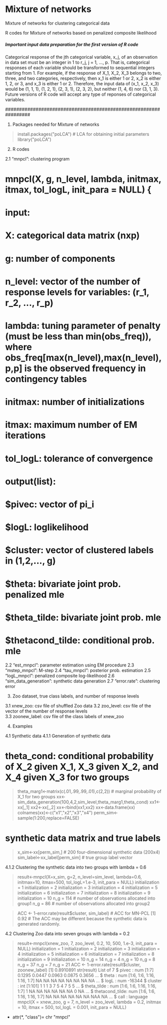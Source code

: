 # Mixture of networks
 Mixture of networks for clustering categorical data
 
R codes for Mixture of networks based on penalized composite likelihood

##### Important input data preparation for the first version of R code ##### 

Categorical response of the jth categorical variable, x_j, of an observation in data set must be an integer in 1 to r_j, j = 1, ..., p. That is, categorical responses of each variable should be transformed to sequential integers starting from 1. For example, if the response of X_1, X_2, X_3 belongs to two, three, and two categories, respectively, then x_1 is either 1 or 2, x_2 is either 1, 2, or 3, and x_3 is either 1 or 2. Therefore, the input data of (x_1, x_2, x_3) would be (1, 1, 1), (1, 2, 1), (2, 3, 1), (2, 3, 2), but neither (1, 4, 6) nor (3, 1, 3). Future versions of R code will accept any type of reponses of categorical variables.       

#################################################################

1. Packages needed for Mixture of networks

> install.packages("poLCA")  # LCA for obtaining initial parameters
> library("poLCA")

2. R codes 

2.1 “mnpcl”: clustering program
  #
  # mnpcl(X, g, n_level, lambda, initmax, itmax, tol_logL, init_para = NULL) {
  #
  # input: 
  #    X: categorical data matrix (nxp)  
  #    g: number of components
  #    n_level: vector of the number of response levels for variables: (r_1, r_2, ..., r_p)
  #    lambda: tuning parameter of penalty (must be less than min(obs_freq)),  where obs_freq[max(n_level),max(n_level),p,p] is the observed frequency in contingency tables
  #    initmax: number of initializations
  #    itmax: maximum number of EM iterations
  #    tol_logL: tolerance of convergence
  #
  #    
  # output(list):
  #    $pivec: vector of pi_i
  #    $logL: loglikelihood
  #    $cluster: vector of clustered labels in (1,2,..., g)
  #    $theta: bivariate joint prob. penalized mle
  #    $theta_tilde: bivariate joint prob. mle
  #    $thetacond_tilde: conditional prob. mle

2.2 “est_mnpcl”: parameter estimation using EM procedure
2.3 “mstep_mnpcl”: M-step
2.4 “tau_mnpcl”: posterior prob. estimation
2.5 “logL_mnpcl”: penalized composite log-likelihood
2.6 “sim_data_generation”: synthetic data generation
2.7 “error.rate”: clustering error

3. Zoo dataset, true class labels, and number of response levels 

3.1 xnew_zoo: csv file of shuffled Zoo data
3.2 zoo_level: csv file of the vector of the number of response levels  
3.3 zoonew_label: csv file of the class labels of xnew_zoo

4. Examples

4.1 Synthetic data
4.1.1 Generation of synthetic data 

# theta_cond: conditional probability of X_2 given X_1, X_3 given X_2, and X_4 given X_3 for two groups
> theta_marg1<-matrix(c(.01,.99,.99,.01),c(2,2)) # marginal probability of X_1 for two groups
> xx<-sim_data_generation(100,4,2,sim_level,theta_marg1,theta_cond)
> xx1<-xx[,,1]
> xx2<-xx[,,2]
> xx<-rbind(xx1,xx2)
> xx<-data.frame(xx)
> colnames(xx)<-c("x1","x2","x3","x4")
> perm_sim<-sample(1:200,replace=FALSE)

# synthetic data matrix and true labels
> x_sim<-xx[perm_sim,]  # 200 four-dimensional synthetic data (200x4)
> sim_label<-xx_label[perm_sim] # true group label vector

4.1.2 Clustering the synthetic data into two groups with lambda = 0.6 

> result<-mnpcl(X=x_sim, g=2, n_level=sim_level, lambda=0.6, initmax=10, itmax=500, tol_logL=1.e-3, init_para = NULL)
initialization =  1 
initialization =  2 
initialization =  3 
initialization =  4 
initialization =  5 
initialization =  6 
initialization =  7 
initialization =  8 
initialization =  9 
initialization =  10 
n_g = 114 # number of observations allocated into group1
n_g = 86 # number of observations allocated into group2

> ACC <- 1-error.rate(result$cluster, sim_label) # ACC for MN-PCL
[1] 0.92 # The ACC may be different because the synthetic data is generated randomly.

4.2 Clustering Zoo data into seven groups with lambda = 0.2

> result<-mnpcl(xnew_zoo, 7, zoo_level, 0.2, 10, 500, 1.e-3, init_para = NULL)
initialization =  1 
initialization =  2 
initialization =  3 
initialization =  4 
initialization =  5 
initialization =  6 
initialization =  7 
initialization =  8 
initialization =  9 
initialization =  10 
n_g = 14 
n_g = 4 
n_g = 10 
n_g = 8 
n_g = 37 
n_g = 7 
n_g = 21 
> ACC <- 1-error.rate(result$cluster, zoonew_label)
[1] 0.8910891
> str(result)
List of 7
 $ pivec          : num [1:7] 0.1295 0.0447 0.0963 0.0875 0.3656 ...
 $ theta          : num [1:6, 1:6, 1:16, 1:16, 1:7] NA NA NA NA NA NA NA NA ...
 $ logL           : num -16344
 $ cluster        : int [1:101] 1 1 1 3 7 5 4 7 5 5 ...
 $ theta_tilde     : num [1:6, 1:6, 1:16, 1:16, 1:7] 1 NA NA NA NA NA NA 0 NA  ...
 $ thetacond_tilde: num [1:6, 1:6, 1:16, 1:16, 1:7] NA NA NA NA NA NA NAA NA ...
 $ call           : language mnpcl(X = xnew_zoo, g = 7, n_level = zoo_level, lambda = 0.2, initmax = 10, itmax = 500, tol_logL = 0.001, init_para = NULL)
 - attr(*, "class")= chr "mnpcl"
> 

